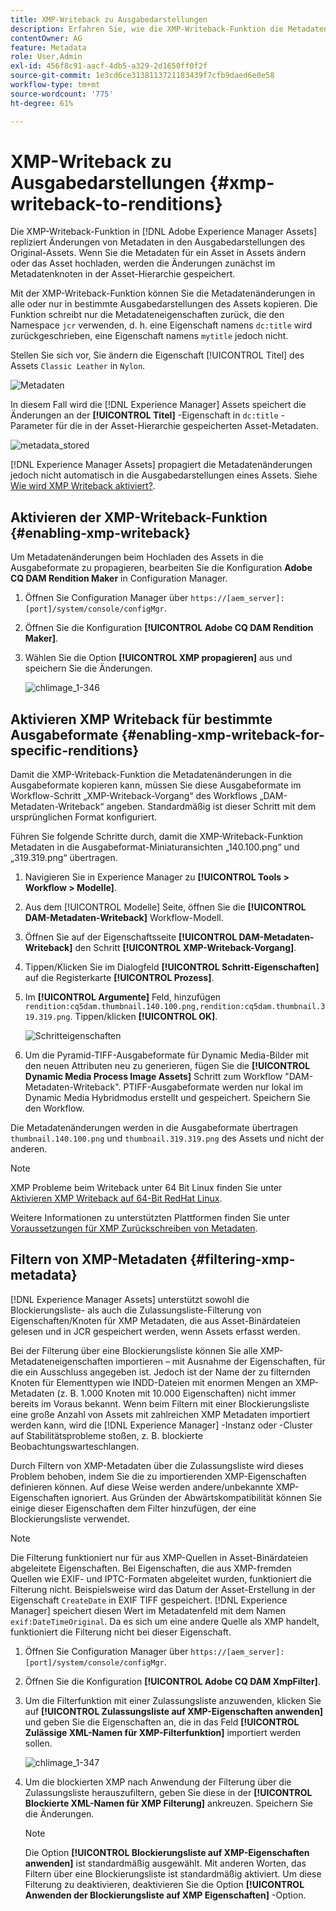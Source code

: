 ```yaml
---
title: XMP-Writeback zu Ausgabedarstellungen
description: Erfahren Sie, wie die XMP-Writeback-Funktion die Metadaten für ein Asset an alle oder spezifische Ausgabeformate des Elements propagiert.
contentOwner: AG
feature: Metadata
role: User,Admin
exl-id: 456f8c91-aacf-4db5-a329-2d1650ff0f2f
source-git-commit: 1e3cd6ce3138113721183439f7cfb9daed6e0e58
workflow-type: tm+mt
source-wordcount: '775'
ht-degree: 61%

---
```


# XMP-Writeback zu Ausgabedarstellungen {#xmp-writeback-to-renditions}

Die XMP-Writeback-Funktion in [!DNL Adobe Experience Manager Assets] repliziert Änderungen von Metadaten in den Ausgabedarstellungen des Original-Assets. Wenn Sie die Metadaten für ein Asset in Assets ändern oder das Asset hochladen, werden die Änderungen zunächst im Metadatenknoten in der Asset-Hierarchie gespeichert.

Mit der XMP-Writeback-Funktion können Sie die Metadatenänderungen in alle oder nur in bestimmte Ausgabedarstellungen des Assets kopieren. Die Funktion schreibt nur die Metadateneigenschaften zurück, die den Namespace `jcr` verwenden, d. h. eine Eigenschaft namens `dc:title` wird zurückgeschrieben, eine Eigenschaft namens `mytitle` jedoch nicht.

Stellen Sie sich vor, Sie ändern die Eigenschaft [!UICONTROL Titel] des Assets `Classic Leather` in `Nylon`.

![Metadaten](assets/metadata.png)

In diesem Fall wird die [!DNL Experience Manager] Assets speichert die Änderungen an der **[!UICONTROL Titel]** -Eigenschaft in `dc:title` -Parameter für die in der Asset-Hierarchie gespeicherten Asset-Metadaten.

![metadata_stored](assets/metadata_stored.png)

[!DNL Experience Manager Assets] propagiert die Metadatenänderungen jedoch nicht automatisch in die Ausgabedarstellungen eines Assets. Siehe [Wie wird XMP Writeback aktiviert?](#enabling-xmp-writeback).

## Aktivieren der XMP-Writeback-Funktion {#enabling-xmp-writeback}

Um Metadatenänderungen beim Hochladen des Assets in die Ausgabeformate zu propagieren, bearbeiten Sie die Konfiguration **Adobe CQ DAM Rendition Maker** in Configuration Manager.

1. Öffnen Sie Configuration Manager über `https://[aem_server]:[port]/system/console/configMgr`.
1. Öffnen Sie die Konfiguration **[!UICONTROL Adobe CQ DAM Rendition Maker]**.
1. Wählen Sie die Option **[!UICONTROL XMP propagieren]** aus und speichern Sie die Änderungen.

   ![chlimage_1-346](assets/chlimage_1-346.png)

## Aktivieren XMP Writeback für bestimmte Ausgabeformate {#enabling-xmp-writeback-for-specific-renditions}

Damit die XMP-Writeback-Funktion die Metadatenänderungen in die Ausgabeformate kopieren kann, müssen Sie diese Ausgabeformate im Workflow-Schritt „XMP-Writeback-Vorgang“ des Workflows „DAM-Metadaten-Writeback“ angeben. Standardmäßig ist dieser Schritt mit dem ursprünglichen Format konfiguriert.

Führen Sie folgende Schritte durch, damit die XMP-Writeback-Funktion Metadaten in die Ausgabeformat-Miniaturansichten „140.100.png“ und „319.319.png“ übertragen.

1. Navigieren Sie in Experience Manager zu **[!UICONTROL Tools > Workflow > Modelle]**.
1. Aus dem [!UICONTROL Modelle] Seite, öffnen Sie die **[!UICONTROL DAM-Metadaten-Writeback]** Workflow-Modell.
1. Öffnen Sie auf der Eigenschaftsseite **[!UICONTROL DAM-Metadaten-Writeback]** den Schritt **[!UICONTROL XMP-Writeback-Vorgang]**.
1.  Tippen/Klicken Sie im Dialogfeld **[!UICONTROL Schritt-Eigenschaften]** auf die Registerkarte **[!UICONTROL Prozess]**.
1. Im **[!UICONTROL Argumente]** Feld, hinzufügen `rendition:cq5dam.thumbnail.140.100.png,rendition:cq5dam.thumbnail.319.319.png`. Tippen/klicken **[!UICONTROL OK]**.

   ![Schritteigenschaften](assets/step_properties.png)

1. Um die Pyramid-TIFF-Ausgabeformate für Dynamic Media-Bilder mit den neuen Attributen neu zu generieren, fügen Sie die **[!UICONTROL Dynamic Media Process Image Assets]** Schritt zum Workflow &quot;DAM-Metadaten-Writeback&quot;.
PTIFF-Ausgabeformate werden nur lokal im Dynamic Media Hybridmodus erstellt und gespeichert. Speichern Sie den Workflow.

Die Metadatenänderungen werden in die Ausgabeformate übertragen `thumbnail.140.100.png` und `thumbnail.319.319.png` des Assets und nicht der anderen.

>[!NOTE]
>
>XMP Probleme beim Writeback unter 64 Bit Linux finden Sie unter [Aktivieren XMP Writeback auf 64-Bit RedHat Linux](https://helpx.adobe.com/experience-manager/kb/enable-xmp-write-back-64-bit-redhat.html).
>
>Weitere Informationen zu unterstützten Plattformen finden Sie unter [Voraussetzungen für XMP Zurückschreiben von Metadaten](/help/sites-deploying/technical-requirements.md#requirements-for-aem-assets-xmp-metadata-write-back).

## Filtern von XMP-Metadaten {#filtering-xmp-metadata}

[!DNL Experience Manager Assets] unterstützt sowohl die Blockierungsliste- als auch die Zulassungsliste-Filterung von Eigenschaften/Knoten für XMP Metadaten, die aus Asset-Binärdateien gelesen und in JCR gespeichert werden, wenn Assets erfasst werden.

Bei der Filterung über eine Blockierungsliste können Sie alle XMP-Metadateneigenschaften importieren – mit Ausnahme der Eigenschaften, für die ein Ausschluss angegeben ist. Jedoch ist der Name der zu filternden Knoten für Elementtypen wie INDD-Dateien mit enormen Mengen an XMP-Metadaten (z. B. 1.000 Knoten mit 10.000 Eigenschaften) nicht immer bereits im Voraus bekannt. Wenn beim Filtern mit einer Blockierungsliste eine große Anzahl von Assets mit zahlreichen XMP Metadaten importiert werden kann, wird die [!DNL Experience Manager] -Instanz oder -Cluster auf Stabilitätsprobleme stoßen, z. B. blockierte Beobachtungswarteschlangen.

Durch Filtern von XMP-Metadaten über die Zulassungsliste wird dieses Problem behoben, indem Sie die zu importierenden XMP-Eigenschaften definieren können. Auf diese Weise werden andere/unbekannte XMP-Eigenschaften ignoriert. Aus Gründen der Abwärtskompatibilität können Sie einige dieser Eigenschaften dem Filter hinzufügen, der eine Blockierungsliste verwendet.

>[!NOTE]
>
>Die Filterung funktioniert nur für aus XMP-Quellen in Asset-Binärdateien abgeleitete Eigenschaften. Bei Eigenschaften, die aus XMP-fremden Quellen wie EXIF- und IPTC-Formaten abgeleitet wurden, funktioniert die Filterung nicht. Beispielsweise wird das Datum der Asset-Erstellung in der Eigenschaft `CreateDate` in EXIF TIFF gespeichert. [!DNL Experience Manager] speichert diesen Wert im Metadatenfeld mit dem Namen `exif:DateTimeOriginal`. Da es sich um eine andere Quelle als XMP handelt, funktioniert die Filterung nicht bei dieser Eigenschaft.

1. Öffnen Sie Configuration Manager über `https://[aem_server]:[port]/system/console/configMgr`.
1. Öffnen Sie die Konfiguration **[!UICONTROL Adobe CQ DAM XmpFilter]**.
1. Um die Filterfunktion mit einer Zulassungsliste anzuwenden, klicken Sie auf **[!UICONTROL Zulassungsliste auf XMP-Eigenschaften anwenden]** und geben Sie die Eigenschaften an, die in das Feld **[!UICONTROL Zulässige XML-Namen für XMP-Filterfunktion]** importiert werden sollen.

   ![chlimage_1-347](assets/chlimage_1-347.png)

1. Um die blockierten XMP nach Anwendung der Filterung über die Zulassungsliste herauszufiltern, geben Sie diese in der **[!UICONTROL Blockierte XML-Namen für XMP Filterung]** ankreuzen. Speichern Sie die Änderungen.

   >[!NOTE]
   >
   >Die Option **[!UICONTROL Blockierungsliste auf XMP-Eigenschaften anwenden]** ist standardmäßig ausgewählt. Mit anderen Worten, das Filtern über eine Blockierungsliste ist standardmäßig aktiviert. Um diese Filterung zu deaktivieren, deaktivieren Sie die Option **[!UICONTROL Anwenden der Blockierungsliste auf XMP Eigenschaften]** -Option.
